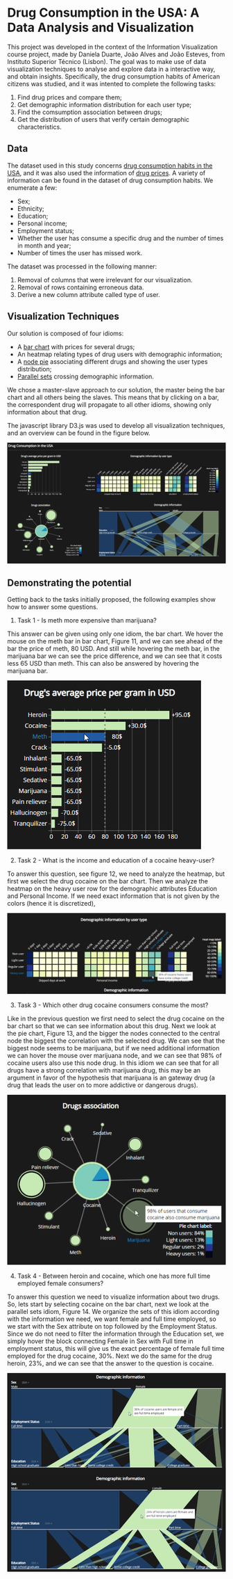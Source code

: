 # Drug Consumption in the USA: A Data Analysis and Visualization

This project was developed in the context of the Information Visualization course project, made by Daniela Duarte, João Alves and João Esteves, from Instituto Superior Técnico (Lisbon).
The goal was to make use of data visualization techniques to analyse and explore data in a interactive way, and obtain insights. 
Specifically, the drug consumption habits of American citizens was studied, and it was 
intented to complete the following tasks:

1. Find drug prices and compare them;
2. Get demographic information distribution for each user type;
3. Find the comsumption association between drugs;
4. Get the distribution of users that verify certain demographic characteristics.


## Data
The dataset used in this study concerns [drug consumption habits in the USA](https://data.world/balexturner/drug-use-employment-work-absence-income-race-education), and it was also used the information of [drug prices](https://www.dnalegal.com/drugs-menu). A variety of information can be found in the dataset of drug consumption habits. We enumerate a few:
* Sex;
* Ethnicity;
* Education;
* Personal income;
* Employment status;
* Whether the user has consume a specific drug and the number of times in month and year;
* Number of times the user has missed work.

The dataset was processed in the following manner:
1. Removal of columns that were irrelevant for our visualization.
2. Removal of rows containing erroneous data.
3. Derive a new column attribute called type of user.

## Visualization Techniques
Our solution is composed of four idioms: 

* A [bar
chart](https://blog.risingstack.com/d3-jstutorial-bar-charts-with-javascript/) with prices for several drugs;
* An heatmap relating types
of drug users with demographic information;
* A [node pie](https://bl.ocks.org/kgeorgiou/68f864364f277720252d0329408433ae) associating
different drugs and showing the user types distribution;
* [Parallel sets](https://www.jasondavies.com/parallel-sets/) crossing demographic information.

We chose a master-slave approach to our solution, the master
being the bar chart and all others being the slaves. This means
that by clicking on a bar, the correspondent drug will propagate
to all other idioms, showing only information about that
drug.

The javascript library D3.js was used to develop all visualization techniques, and an overview can be found in the figure below.

![Overview.](images/overview.png)

## Demonstrating the potential
Getting back to the tasks initially proposed, the following examples show how to answer some questions.

1. Task 1 - Is meth more expensive than marijuana?

This answer can be given using only one idiom, the bar chart.
We hover the mouse on the meth bar in bar chart, Figure 11,
and we can see ahead of the bar the price of meth, 80 USD.
And still while hovering the meth bar, in the marijuana bar we
can see the price difference, and we can see that it costs less
65 USD than meth. This can also be answered by hovering
the marijuana bar.

![Bar Chart](images/bar_chart.png)

2. Task 2 - What is the income and education of a
cocaine heavy-user?

To answer this question, see figure 12, we need to analyze the
heatmap, but first we select the drug cocaine on the bar chart.
Then we analyze the heatmap on the heavy user row for the
demographic attributes Education and Personal Income. If we
need exact information that is not given by the colors (hence
it is discretized),

![Heatmap](images/heatmap.png)

3. Task 3 - Which other drug cocaine consumers
consume the most?

Like in the previous question we first need to select the drug
cocaine on the bar chart so that we can see information about this drug. Next we look at the pie chart, Figure 13, and the
bigger the nodes connected to the central node the biggest
the correlation with the selected drug. We can see that the
biggest node seems to be marijuana, but if we need additional
information we can hover the mouse over marijuana node,
and we can see that 98% of cocaine users also use this node
drug. In this idiom we can see that for all drugs have a strong correlation
with marijuana drug, this may be an argument in favor
of the hypothesis that marijuana is an gateway drug (a drug
that leads the user on to more addictive or dangerous drugs).

![Node Pie](images/node_pie.png)

4. Task 4 - Between heroin and cocaine, which one
has more full time employed female consumers?

To answer this question we need to visualize information
about two drugs. So, lets start by selecting cocaine on the bar chart, next we look at the parallel sets idiom, Figure 14. We
organize the sets of this idiom according with the information
we need, we want female and full time employed, so we start
with the Sex attribute on top followed by the Employment
Status. Since we do not need to filter the information through
the Education set, we simply hover the block connecting Female
in Sex with Full time in employment status, this will
give us the exact percentage of female full time employed for
the drug cocaine, 30%. Next we do the same for the drug
heroin, 23%, and we can see that the answer to the question
is cocaine.

![Node Pie](images/parallel_sets.png)

